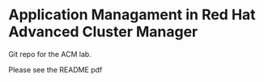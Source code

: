 # Application Managament in Red Hat Advanced Cluster Manager

Git repo for the ACM lab.

Please see the README pdf
